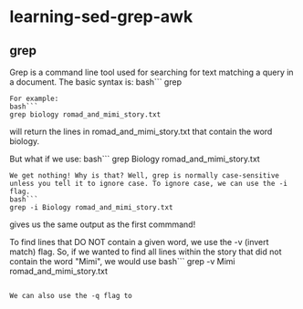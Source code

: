 # learning-sed-grep-awk

## grep
Grep is a command line tool used for searching for text matching a query in a document. The basic syntax is:
bash```
grep <searchQuery> <fileToSearch>
```
For example:
bash```
grep biology romad_and_mimi_story.txt
```
will return the lines in romad_and_mimi_story.txt that contain the word biology.

But what if we use:
bash```
grep Biology romad_and_mimi_story.txt
```
We get nothing! Why is that? Well, grep is normally case-sensitive unless you tell it to ignore case. To ignore case, we can use the -i flag.
bash```
grep -i Biology romad_and_mimi_story.txt
```
gives us the same output as the first commmand!

To find lines that DO NOT contain a given word, we use the -v (invert match) flag. So, if we wanted to find all lines within the story that did not contain the word "Mimi", we would use
bash```
grep -v Mimi romad_and_mimi_story.txt
```

We can also use the -q flag to 

